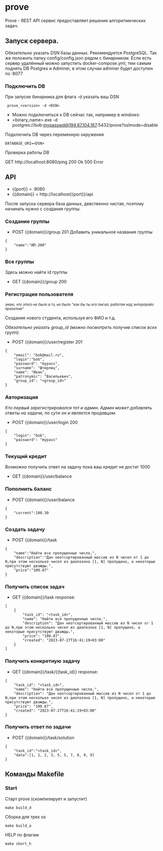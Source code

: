 # prove

Prove - REST API сервис предоставляет решения алгоритмических задач.


## Запуск сервера.
Обязательно указать DSN базы данных. Рекомендуется PostgreSQL. 
Так же положить папку config/config.json рядом с бинарником.
Если есть сервер удалённый можно запустить docker-compose.yml, 
тем самым поднять DB Postgres и Adminer, в этом случаи adminer будет доступен по :8077

### Подключить DB
При запуске бинарника для флага -d указать ваш DSN
```azure
 prove_<version> -d <DSN>
```

* Можно подключиться к DB сейчас так, например в windows:
* <binary_name>.exe -d postgres://bob:mypasswd@194.67.104.167:5432/prove?sslmode=disable

Подключить DB через переменную окружения
```
DATABASE_URI=<DSN> 
```

Проверка работы DB

GET http://localhost:8080/ping
200 Ok
500 Error

## API
* {{port}} = :8080
* {{domain}} = http://localhost{{port}}/api

После запуска сервера база данных, девственно чистая, поэтому начинать нужно с создания группы.

### Создание группы

* POST {{domain}}/group 201
Добавить уникальное название группы
```azure
{
    "name":"ИП-200"
}
```

### Все группы
Здесь можно найти id группы
* GET {{domain}}/group 200


### Регистрация пользователя 
<em><small>знаю, что этого не было в тз, но было "как бы ты его писал, работая над энтерпрайз проектом"</small></em>

Создание нового студента, используя его ФИО и т.д. 

<em>Обязательно указать group_id (можно посмотреть получив список всех групп).</em>
* POST {{domain}}/user/register 201
```azure
{
    "email": "bob@mail.ru",
    "login":"bob",
    "password": "mypass",
    "surname": "Штирлиц",
    "name": "Иван",
    "patronymic": "Васильевич",
    "group_id": "<group_id>"
} 
```
### Авторизация 
<em>Кто первый зарегистрировался тот и админ. Админ может добавлять ответы на задачи, по сути он и является продавцом.</em>
* POST {{domain}}/user/login 200
```azure
{
    "login": "bob",
    "password": "mypass"
} 
```

### Текущий кредит
Возможно получить ответ на задачу пока ваш кредит не достиг 1000 
* GET {{domain}}/user/balance

### Пополнить баланс
* POST {{domain}}/user/balance
```azure
{
    "current":100.30
}
```

### Создать задачу
* POST {{domain}}/task
```azure
{
    "name":"Найти все пропущенные числа.", 
    "description":"Дан неотсортированный массив из N чисел от 1 до N,при этом несколько чисел из диапазона [1, N] пропущено, а некоторые присутствуют дважды.",
    "price":"100.87"
}
```

### Получить список задач
* GET {{domain}}/task
response:
```azure
[
    {
        "task_id": "<task_id>",
        "name": "Найти все пропущенные числа.",
        "description": "Дан неотсортированный массив из N чисел от 1 до N,при этом несколько чисел из диапазона [1, N] пропущено, а некоторые присутствуют дважды.",
        "price": "100.87",
        "created": "2023-07-27T16:41:19+03:00"
    }
]
```
### Получить конкретную задачу
* GET {{domain}}/task/{{task_id}}
response:
```azure
{
    "task_id": "<task_id>",
    "name": "Найти все пропущенные числа.",
    "description": "Дан неотсортированный массив из N чисел от 1 до N,при этом несколько чисел из диапазона [1, N] пропущено, а некоторые присутствуют дважды.",
    "price": "100.87",
    "created": "2023-07-27T16:41:19+03:00"
}
```
### Получить ответ по задачи
* POST {{domain}}/task/solution

```azure
{
    "task_id":"<task_id>",
    "data":[1, 1, 2, 3, 5, 5, 7, 8, 9, 9]
}
```
## Команды Makefile
### Start

Старт prove (скомпилирует и запустит)
```azure
make build_d
```

Сборка для трех os
```azure
make build_a
```

HELP по флагам
```azure
make short_h
```
            
